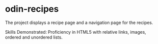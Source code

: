 # odin-recipes
The project displays a recipe page and a navigation page for the recipes. 

Skills Demonstrated: Proficiency in HTML5 with relative links, images, ordered and unordered lists.